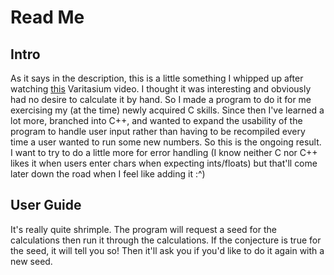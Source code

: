 # Read Me

## Intro 

As it says in the description, this is a little something I whipped up after watching [this](https://www.youtube.com/watch?v=094y1Z2wpJg) Varitasium video. I thought it was interesting and obviously had no desire to calculate it by hand. So I made a program to do it for me exercising my (at the time) newly acquired C skills. Since then I've learned a lot more, branched into C++, and wanted to expand the usability of the program to handle user input rather than having to be recompiled every time a user wanted to run some new numbers. So this is the ongoing result. I want to try to do a little more for error handling (I know neither C nor C++ likes it when users enter chars when expecting ints/floats) but that'll come later down the road when I feel like adding it :^)

## User Guide

It's really quite shrimple. The program will request a seed for the calculations then run it through the calculations. If the conjecture is true for the seed, it will tell you so! Then it'll ask you if you'd like to do it again with a new seed.